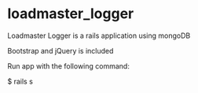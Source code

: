 loadmaster_logger
=================

Loadmaster Logger is a rails application using mongoDB

Bootstrap and jQuery is included


Run app with the following command:

$ rails s
